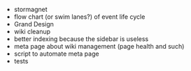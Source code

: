 - stormagnet
 - flow chart (or swim lanes?) of event life cycle
 - Grand Design
- wiki cleanup
 - better indexing because the sidebar is useless
 - meta page about wiki management (page health and such)
 - script to automate meta page
- tests
